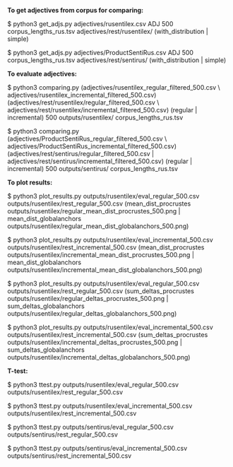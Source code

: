 **To get adjectives from corpus for comparing:**  

$ python3 get_adjs.py adjectives/rusentilex.csv ADJ 500 corpus_lengths_rus.tsv adjectives/rest/rusentilex/ (with_distribution | simple)

$ python3 get_adjs.py adjectives/ProductSentiRus.csv ADJ 500 corpus_lengths_rus.tsv adjectives/rest/sentirus/ (with_distribution | simple)

**To evaluate adjectives:**  

$ python3 comparing.py (adjectives/rusentilex_regular_filtered_500.csv \ adjectives/rusentilex_incremental_filtered_500.csv) (adjectives/rest/rusentilex/regular_filtered_500.csv \ adjectives/rest/rusentilex/incremental_filtered_500.csv) (regular | incremental) 500 outputs/rusentilex/ corpus_lengths_rus.tsv

$ python3 comparing.py (adjectives/ProductSentiRus_regular_filtered_500.csv \ adjectives/ProductSentiRus_incremental_filtered_500.csv) (adjectives/rest/sentirus/regular_filtered_500.csv | adjectives/rest/sentirus/incremental_filtered_500.csv) (regular | incremental) 500 outputs/sentirus/ corpus_lengths_rus.tsv

**To plot results:**  

$ python3 plot_results.py outputs/rusentilex/eval_regular_500.csv outputs/rusentilex/rest_regular_500.csv (mean_dist_procrustes outputs/rusentilex/regular_mean_dist_procrustes_500.png | mean_dist_globalanchors outputs/rusentilex/regular_mean_dist_globalanchors_500.png)

$ python3 plot_results.py outputs/rusentilex/eval_incremental_500.csv outputs/rusentilex/rest_incremental_500.csv (mean_dist_procrustes outputs/rusentilex/incremental_mean_dist_procrustes_500.png | mean_dist_globalanchors outputs/rusentilex/incremental_mean_dist_globalanchors_500.png)

$ python3 plot_results.py outputs/rusentilex/eval_regular_500.csv outputs/rusentilex/rest_regular_500.csv (sum_deltas_procrustes outputs/rusentilex/regular_deltas_procrustes_500.png | sum_deltas_globalanchors outputs/rusentilex/regular_deltas_globalanchors_500.png)

$ python3 plot_results.py outputs/rusentilex/eval_incremental_500.csv outputs/rusentilex/rest_incremental_500.csv (sum_deltas_procrustes outputs/rusentilex/incremental_deltas_procrustes_500.png | sum_deltas_globalanchors outputs/rusentilex/incremental_deltas_globalanchors_500.png)

**T-test:**  

$ python3 ttest.py outputs/rusentilex/eval_regular_500.csv outputs/rusentilex/rest_regular_500.csv

$ python3 ttest.py outputs/rusentilex/eval_incremental_500.csv outputs/rusentilex/rest_incremental_500.csv

$ python3 ttest.py outputs/sentirus/eval_regular_500.csv outputs/sentirus/rest_regular_500.csv

$ python3 ttest.py outputs/sentirus/eval_incremental_500.csv outputs/sentirus/rest_incremental_500.csv
